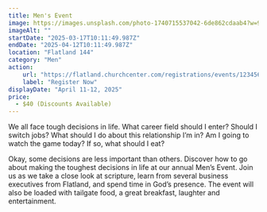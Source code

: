 ```yaml
---
title: Men's Event
image: https://images.unsplash.com/photo-1740715537042-6de862cdaab4?w=900&auto=format&fit=crop&q=60&ixlib=rb-4.0.3&ixid=M3wxMjA3fDB8MHxmZWF0dXJlZC1waG90b3MtZmVlZHwyfHx8ZW58MHx8fHx8
imageAlt: ""
startDate: "2025-03-17T10:11:49.987Z"
endDate: "2025-04-12T10:11:49.987Z"
location: "Flatland 144"
category: "Men"
action:
    url: "https://flatland.churchcenter.com/registrations/events/123456"
    label: "Register Now"
displayDate: "April 11-12, 2025"
price:
  - $40 (Discounts Available)
---
```


We all face tough decisions in life. What career field should I enter? Should I switch jobs? What should I do about this relationship I’m in? Am I going to watch the game today? If so, what should I eat? 
<!--more--> 
Okay, some decisions are less important than others. Discover how to go about making the toughest decisions in life at our annual Men’s Event. Join us as we take a close look at scripture, learn from several business executives from Flatland, and spend time in God’s presence. The event will also be loaded with tailgate food, a great breakfast, laughter and entertainment.
